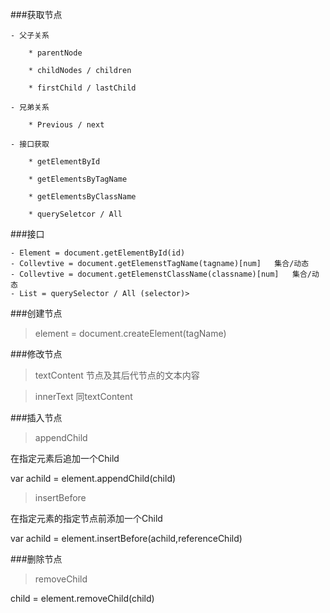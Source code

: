 ﻿###获取节点
	
	- 父子关系
	
		* parentNode

		* childNodes / children
		
		* firstChild / lastChild
		
	- 兄弟关系

		* Previous / next
		
	- 接口获取

		* getElementById

		* getElementsByTagName

		* getElementsByClassName
		
		* querySeletcor / All

		
###接口
	
	- Element = document.getElementById(id)
	- Collevtive = document.getElemenstTagName(tagname)[num]   集合/动态
	- Collevtive = document.getElemenstClassName(classname)[num]   集合/动态
	- List = querySelector / All (selector)> 

###创建节点

>  element = document.createElement(tagName)

###修改节点

> textContent 节点及其后代节点的文本内容

> innerText 同textContent

###插入节点

>  appendChild

在指定元素后追加一个Child

var achild = element.appendChild(child)

> insertBefore

在指定元素的指定节点前添加一个Child

var achild = element.insertBefore(achild,referenceChild)

###删除节点

> removeChild

child = element.removeChild(child)
